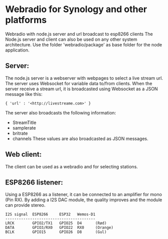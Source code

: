 # Webradio for Synology and other platforms
Webradio with node.js server and url broadcast to esp8266 clients
The Node.js server and client can also be used on any other system architecture.
Use the folder 'webradio/package' as base folder for the node application.

##	Server:
The node.js server is a webserver with webpages to select a live stream url.
The server uses Websocket for variable data to/from clients.
When the server receive a stream url, it is broadcasted using Websocket as a JSON message like this:

	{ 'url' : '<http://livestreame.com>' }

The server also broadcasts the following information:
-	StreamTitle
-	samplerate
-	britrate
-	channels
These values are also broadcasted as JSON messages.

##	Web client:
The client can be used as a webradio and for selecting stations.

##	ESP8266 listener:
Using a ESP8266 as a listener, it can be connected to an amplifier for mono (Pin RX). 
By adding a I2S DAC module, the quality improves and the module can provide stereo.

	I2S signal	ESP8266		ESP32	Wemos-D1
	----------------------------------------
	LRCK		GPIO2/TX1	GPIO25	D4		(Rød)
	DATA		GPIO3/RX0	GPIO22	RX0		(Orange)
	BCLK		GPIO15		GPIO26	D8		(Gul)



